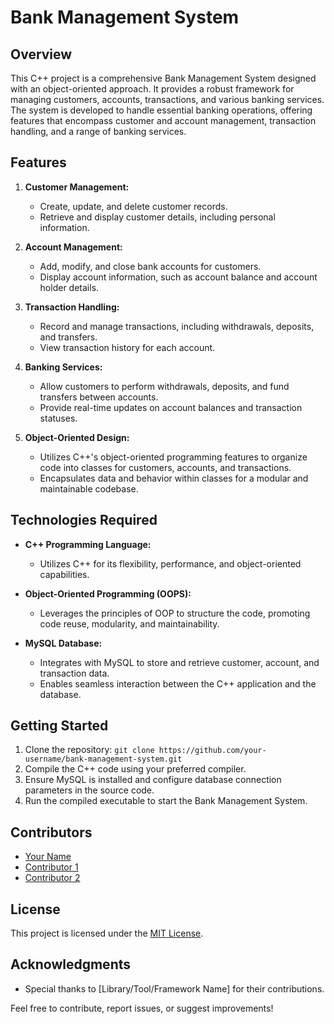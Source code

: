 # Bank Management System

## Overview

This C++ project is a comprehensive Bank Management System designed with an object-oriented approach. It provides a robust framework for managing customers, accounts, transactions, and various banking services. The system is developed to handle essential banking operations, offering features that encompass customer and account management, transaction handling, and a range of banking services.

## Features

1. **Customer Management:**

   - Create, update, and delete customer records.
   - Retrieve and display customer details, including personal information.

2. **Account Management:**

   - Add, modify, and close bank accounts for customers.
   - Display account information, such as account balance and account holder details.

3. **Transaction Handling:**

   - Record and manage transactions, including withdrawals, deposits, and transfers.
   - View transaction history for each account.

4. **Banking Services:**

   - Allow customers to perform withdrawals, deposits, and fund transfers between accounts.
   - Provide real-time updates on account balances and transaction statuses.

5. **Object-Oriented Design:**
   - Utilizes C++'s object-oriented programming features to organize code into classes for customers, accounts, and transactions.
   - Encapsulates data and behavior within classes for a modular and maintainable codebase.

## Technologies Required

- **C++ Programming Language:**

  - Utilizes C++ for its flexibility, performance, and object-oriented capabilities.

- **Object-Oriented Programming (OOPS):**

  - Leverages the principles of OOP to structure the code, promoting code reuse, modularity, and maintainability.

- **MySQL Database:**
  - Integrates with MySQL to store and retrieve customer, account, and transaction data.
  - Enables seamless interaction between the C++ application and the database.

## Getting Started

1. Clone the repository: `git clone https://github.com/your-username/bank-management-system.git`
2. Compile the C++ code using your preferred compiler.
3. Ensure MySQL is installed and configure database connection parameters in the source code.
4. Run the compiled executable to start the Bank Management System.

## Contributors

- [Your Name](https://github.com/your-username)
- [Contributor 1](https://github.com/contributor1)
- [Contributor 2](https://github.com/contributor2)

## License

This project is licensed under the [MIT License](LICENSE).

## Acknowledgments

- Special thanks to [Library/Tool/Framework Name] for their contributions.

Feel free to contribute, report issues, or suggest improvements!
